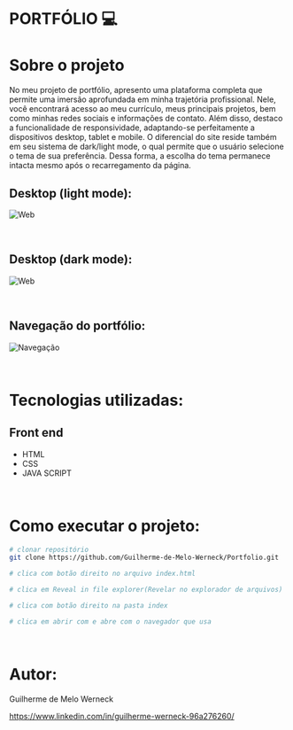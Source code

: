# PORTFÓLIO :computer:

# Sobre o projeto
No meu projeto de portfólio, apresento uma plataforma completa que permite uma imersão aprofundada em minha trajetória profissional. Nele, 
você encontrará acesso ao meu currículo, meus principais projetos, bem como minhas redes sociais e informações de contato. Além disso, 
destaco a funcionalidade de responsividade, adaptando-se perfeitamente a dispositivos desktop, tablet e mobile. O diferencial do site 
reside também em seu sistema de dark/light mode, o qual permite que o usuário selecione o tema de sua preferência. Dessa forma, a escolha do tema permanece 
intacta mesmo após o recarregamento da página.
<br>

## Desktop (light mode):
![Web](https://github.com/Guilherme-de-Melo-Werneck/Portfolio/assets/110049442/6dac61b5-9250-4435-92e1-998b36c78e39)

<br>

## Desktop (dark mode):
![Web](https://github.com/Guilherme-de-Melo-Werneck/Portfolio/assets/110049442/bd4c96ce-3b5f-4c62-b56d-2cd60971cf12)

<br>

## Navegação do portfólio:
![Navegação](https://github.com/Guilherme-de-Melo-Werneck/Portfolio/assets/110049442/10868f50-86d2-49bc-8249-fffb3ae28af3)


<br>

# Tecnologias utilizadas:

## Front end
- HTML
- CSS
- JAVA SCRIPT

<br>

# Como executar o projeto:

```bash
# clonar repositório
git clone https://github.com/Guilherme-de-Melo-Werneck/Portfolio.git

# clica com botão direito no arquivo index.html

# clica em Reveal in file explorer(Revelar no explorador de arquivos)

# clica com botão direito na pasta index

# clica em abrir com e abre com o navegador que usa

```
<br>

# Autor:

Guilherme de Melo Werneck

https://www.linkedin.com/in/guilherme-werneck-96a276260/
